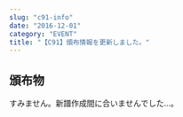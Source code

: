 ```yaml
---
slug: "c91-info"
date: "2016-12-01"
category: "EVENT"
title: "【C91】頒布情報を更新しました。"
---
```


## 頒布物

すみません。新譜作成間に合いませんでした…。